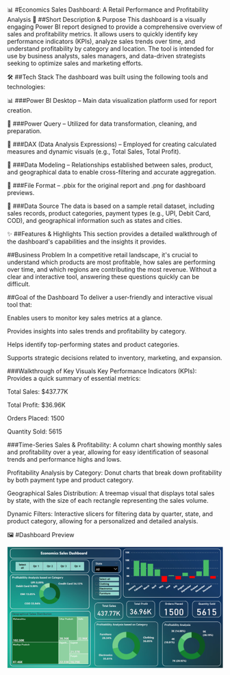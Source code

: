 📊 #Economics Sales Dashboard: A Retail Performance and Profitability Analysis
📝 ##Short Description & Purpose
This dashboard is a visually engaging Power BI report designed to provide a comprehensive overview of sales and profitability metrics. It allows users to quickly identify key performance indicators (KPIs), analyze sales trends over time, and understand profitability by category and location. The tool is intended for use by business analysts, sales managers, and data-driven strategists seeking to optimize sales and marketing efforts.

🛠️ ##Tech Stack
The dashboard was built using the following tools and technologies:

📊 ###Power BI Desktop – Main data visualization platform used for report creation.

📂 ###Power Query – Utilized for data transformation, cleaning, and preparation.

🧠 ###DAX (Data Analysis Expressions) – Employed for creating calculated measures and dynamic visuals (e.g., Total Sales, Total Profit).

📝 ###Data Modeling – Relationships established between sales, product, and geographical data to enable cross-filtering and accurate aggregation.

📁 ###File Format – .pbix for the original report and .png for dashboard previews.

💾 ###Data Source
The data is based on a sample retail dataset, including sales records, product categories, payment types (e.g., UPI, Debit Card, COD), and geographical information such as states and cities.

✨ ##Features & Highlights
This section provides a detailed walkthrough of the dashboard's capabilities and the insights it provides.

##Business Problem
In a competitive retail landscape, it's crucial to understand which products are most profitable, how sales are performing over time, and which regions are contributing the most revenue. Without a clear and interactive tool, answering these questions quickly can be difficult.

##Goal of the Dashboard
To deliver a user-friendly and interactive visual tool that:

Enables users to monitor key sales metrics at a glance.

Provides insights into sales trends and profitability by category.

Helps identify top-performing states and product categories.

Supports strategic decisions related to inventory, marketing, and expansion.

###Walkthrough of Key Visuals
Key Performance Indicators (KPIs): Provides a quick summary of essential metrics:

Total Sales: $437.77K

Total Profit: $36.96K

Orders Placed: 1500

Quantity Sold: 5615

###Time-Series Sales & Profitability: A column chart showing monthly sales and profitability over a year, allowing for easy identification of seasonal trends and performance highs and lows.

Profitability Analysis by Category: Donut charts that break down profitability by both payment type and product category.

Geographical Sales Distribution: A treemap visual that displays total sales by state, with the size of each rectangle representing the sales volume.

Dynamic Filters: Interactive slicers for filtering data by quarter, state, and product category, allowing for a personalized and detailed analysis.

🖼️ #Dashboard Preview

![Economics Sales Dashboard Preview](Dashboard.png)



